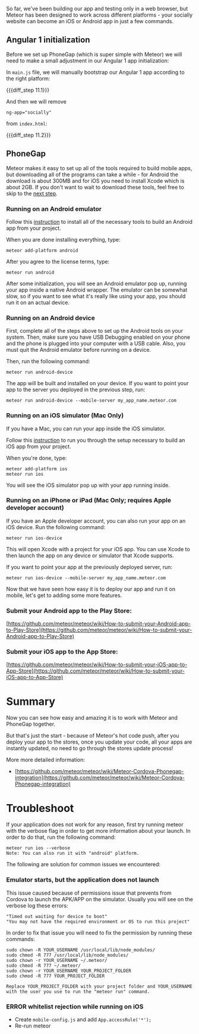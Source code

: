 So far, we've been building our app and testing only in a web browser,
but Meteor has been designed to work across different platforms - your socially website can become an iOS or Android app in just a few commands.

## Angular 1 initialization

Before we set up PhoneGap (which is super simple with Meteor) we will need to make a small adjustment in our Angular 1 app initialization:

In `main.js` file, we will manually bootstrap our Angular 1 app according to the right platform:

{{{diff_step 11.1}}}

And then we will remove

    ng-app="socially"

from `index.html`:

{{{diff_step 11.2}}}

## PhoneGap

Meteor makes it easy to set up all of the tools required to build mobile apps, but downloading all of the programs can take a while - for Android the download is about 300MB and for iOS you need to install Xcode which is about 2GB.
If you don't want to wait to download these tools, feel free to skip to the [next step](/tutorial/step_12).

### Running on an Android emulator

Follow this [instruction](https://github.com/meteor/meteor/wiki/Mobile-Development-Install:-Android-on-Mac) to install all of the necessary tools to build an Android app from your project.

When you are done installing everything, type:

    meteor add-platform android

After you agree to the license terms, type:

    meteor run android

After some initialization, you will see an Android emulator pop up, running your app inside a native Android wrapper.
The emulator can be somewhat slow, so if you want to see what it's really like using your app, you should run it on an actual device.

### Running on an Android device

First, complete all of the steps above to set up the Android tools on your system.
Then, make sure you have USB Debugging enabled on your phone and the phone is plugged into your computer with a USB cable.
Also, you must quit the Android emulator before running on a device.

Then, run the following command:

    meteor run android-device

The app will be built and installed on your device. If you want to point your app to the server you deployed in the previous step, run:

    meteor run android-device --mobile-server my_app_name.meteor.com

### Running on an iOS simulator (Mac Only)

If you have a Mac, you can run your app inside the iOS simulator.

Follow this [instruction](https://github.com/meteor/meteor/wiki/Mobile-Development-Install:-iOS-on-Mac) to run you through the setup necessary to build an iOS app from your project.

When you're done, type:

    meteor add-platform ios
    meteor run ios

You will see the iOS simulator pop up with your app running inside.

### Running on an iPhone or iPad (Mac Only; requires Apple developer account)

If you have an Apple developer account, you can also run your app on an iOS device. Run the following command:

    meteor run ios-device

This will open Xcode with a project for your iOS app. You can use Xcode to then launch the app on any device or simulator that Xcode supports.

If you want to point your app at the previously deployed server, run:

    meteor run ios-device --mobile-server my_app_name.meteor.com

Now that we have seen how easy it is to deploy our app and run it on mobile, let's get to adding some more features.

### Submit your Android app to the Play Store:

[https://github.com/meteor/meteor/wiki/How-to-submit-your-Android-app-to-Play-Store](https://github.com/meteor/meteor/wiki/How-to-submit-your-Android-app-to-Play-Store)

### Submit your iOS app to the App Store:

[https://github.com/meteor/meteor/wiki/How-to-submit-your-iOS-app-to-App-Store](https://github.com/meteor/meteor/wiki/How-to-submit-your-iOS-app-to-App-Store)

# Summary

Now you can see how easy and amazing it is to work with Meteor and PhoneGap together.

But that's just the start - because of Meteor's hot code push, after you deploy your app to the stores, once you update your code, all your apps are
instantly updated, no need to go through the stores update process!

More more detailed information:

* [https://github.com/meteor/meteor/wiki/Meteor-Cordova-Phonegap-integration](https://github.com/meteor/meteor/wiki/Meteor-Cordova-Phonegap-integration)

# Troubleshoot

If your application does not work for any reason, first try running meteor with the verbose flag in order to get more information about your launch. In order to do that, run the following command:

    meteor run ios --verbose
    Note: You can also run it with "android" platform.

The following are solution for common issues we encountered:

### Emulator starts, but the application does not launch
This issue caused because of permissions issue that prevents from Cordova to launch the APK/APP on the simulator.
Usually you will see on the verbose log these errors:

    "Timed out waiting for device to boot"
    "You may not have the required environment or OS to run this project"
In order to fix that issue you will need to fix the permission by running these commands:

    sudo chown -R YOUR_USERNAME /usr/local/lib/node_modules/
    sudo chmod -R 777 /usr/local/lib/node_modules/
    sudo chown -r YOUR_USERNAME ~/.meteor/
    sudo chmod -R 777 ~/.meteor/
    sudo chown -r YOUR_USERNAME YOUR_PROJECT_FOLDER
    sudo chmod -R 777 YOUR_PROJECT_FOLDER

    Replace YOUR_PROJECT_FOLDER with your project folder and YOUR_USERNAME with the user you use to run the "meteor run" command.

### ERROR whitelist rejection while running on iOS

* Create `mobile-config.js` and add `App.accessRule('*');`
* Re-run meteor
